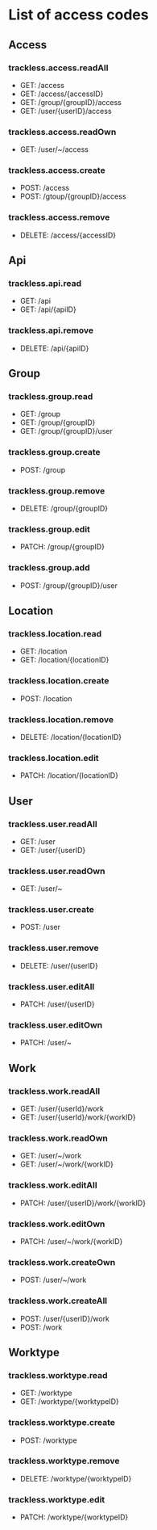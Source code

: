 # List of access codes

## Access

### trackless.access.readAll

 - GET: /access
 - GET: /access/{accessID}
 - GET: /group/{groupID}/access
 - GET: /user/{userID}/access

### trackless.access.readOwn

 - GET: /user/~/access

### trackless.access.create

 - POST: /access
 - POST: /gtoup/{groupID}/access

### trackless.access.remove

 - DELETE: /access/{accessID}

## Api

### trackless.api.read

 - GET: /api
 - GET: /api/{apiID}

### trackless.api.remove

 - DELETE: /api/{apiID}

## Group

### trackless.group.read

 - GET: /group
 - GET: /group/{groupID}
 - GET: /group/{groupID}/user

### trackless.group.create

 - POST: /group

### trackless.group.remove

 - DELETE: /group/{groupID}

### trackless.group.edit

 - PATCH: /group/{groupID}

### trackless.group.add

 - POST: /group/{groupID}/user

## Location

### trackless.location.read

 - GET: /location
 - GET: /location/{locationID}

### trackless.location.create

 - POST: /location

### trackless.location.remove

 - DELETE: /location/{locationID}

### trackless.location.edit

 - PATCH: /location/{locationID}

## User

### trackless.user.readAll

 - GET: /user
 - GET: /user/{userID}

### trackless.user.readOwn

 - GET: /user/~

### trackless.user.create

 - POST: /user

### trackless.user.remove

 - DELETE: /user/{userID}

### trackless.user.editAll

 - PATCH: /user/{userID}

### trackless.user.editOwn

 - PATCH: /user/~

## Work

### trackless.work.readAll

 - GET: /user/{userId}/work
 - GET: /user/{userId}/work/{workID}

### trackless.work.readOwn

 - GET: /user/~/work
 - GET: /user/~/work/{workID}

### trackless.work.editAll

 - PATCH: /user/{userID}/work/{workID}

### trackless.work.editOwn

 - PATCH: /user/~/work/{workID}

### trackless.work.createOwn

 - POST: /user/~/work

### trackless.work.createAll

 - POST: /user/{userID}/work
 - POST: /work

## Worktype

### trackless.worktype.read

 - GET: /worktype
 - GET: /worktype/{worktypeID}

### trackless.worktype.create

 - POST: /worktype

### trackless.worktype.remove

 - DELETE: /worktype/{worktypeID}

### trackless.worktype.edit

 - PATCH: /worktype/{worktypeID}
